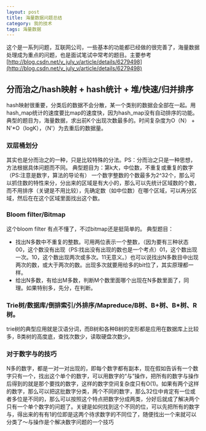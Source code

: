 ```yaml
---
layout: post
title: 海量数据问题总结
category: 我的技术
tags: 海量数据
---
```


这个是一系列问题，互联网公司，一些基本的功能都已经做的很完善了，海量数据处理成为重点的问题，也是面试笔试中常考的题目。主要参考[http://blog.csdn.net/v_july_v/article/details/6279498](http://blog.csdn.net/v_july_v/article/details/6279498)

## 分而治之/hash映射 + hash统计 + 堆/快速/归并排序
hash映射很重要，分类后的数据不会分散，某一个类别的数据会全部在一起。用hash_map统计的速度要比map的速度快，因为hash_map没有自动排序的功能。典型的题目为，海量数据，求出前K个出现次数最多的。时间复杂度为O（N） + N'*O（logK），（N'）为去重后的数据量。

### 双层桶划分
其实也是分而治之的一种，只是比较特殊的分法。PS：分而治之只是一种思想，方法根据具体问题而不同。
典型题目为：第k大，中位数，不重复或重复的数字（PS:注意是数字，算法的导论有）
一个数字整数的个数最多为2^32个，那么可以抓住数的特性来分，分出来的区域是有大小的，那么可以先统计区域数的个数，而不用排序（关键是不用比较），先确定数（如中位数）在哪个区域，可以再分区域，然后在在这个区域里面找出这个数。

### Bloom filter/Bitmap
这个bloom filter 有点不懂了，不过bitmap还是挺简单的。
典型题目：
- 找出N多数中不重复的整数。可用两位表示一个整数，（因为要有三种状态00，这个数没有出现（PS:找出没有出现的数也是一个考点）01，这个数出现一次。10，这个数出现两次或多次。11无意义。）也可以说找出N多数目中出现两次的数，或大于两次的数。出现多次就要用给多的bit位了，其实原理都一样。
- 给出N多数，有给出M多数，判断M个数里面哪个出现在N多数里面了，同理。如果特别多，先分，在判断。

### Trie树/数据库/倒排索引/外排序/Mapreduce/B树、B+树、B*树、R 树。
trie树的典型应用就是汉语分词，而B树和各种B树的变形都是应用在数据库上比较多，B类树的高度底，查找次数少，读取硬盘次数少。

### 对于数字与的技巧
N多的数字，都是一对一对出现的，即每个数字都有副本，现在假如告诉有一个数字只有一个，找出这个单个的数字，可以用数字的“与”操作，把所有的数字与操作后得到的就是那个要找的数字，这样的数字空间复杂度只有O(1)。如果有两个这样的数字，那么可以把这批数字分类，两个不同的数字，那么32位中肯定有一位或者多位是不同的，那么可以按照这个特点把数字分成两类，分好后就成了解决两个只有一个单个数字的问题了。关键是如何找到这个不同的位，可以先把所有的数字与，得出来的有有1的位即是这两个待求数字的不同位了，随便找出一个来就可以分类了～与操作是个解决数字问题的一个技巧